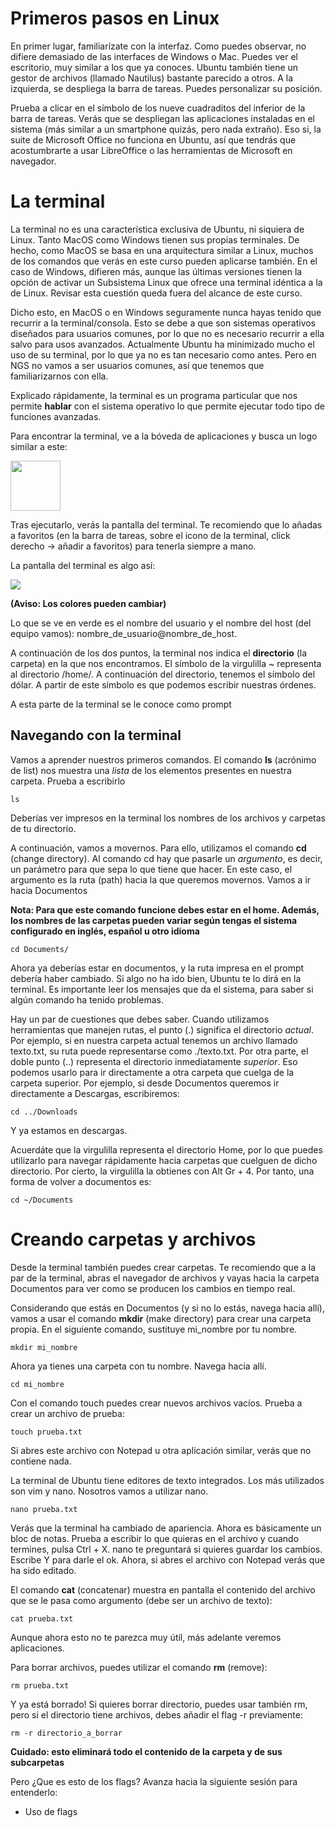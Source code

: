 # Primeros pasos en Linux

En primer lugar, familiarízate con la interfaz. Como puedes observar, no difiere demasiado de las interfaces de Windows o Mac. Puedes ver el escritorio, muy similar a los que ya conoces. Ubuntu también tiene un gestor de archivos (llamado Nautilus) bastante parecido a otros. A la izquierda, se despliega la barra de tareas. Puedes personalizar su posición. 

Prueba a clicar en el símbolo de los nueve cuadraditos del inferior de la barra de tareas. Verás que se despliegan las aplicaciones instaladas en el sistema (más similar a un smartphone quizás, pero nada extraño). Eso si, la suite de Microsoft Office no funciona en Ubuntu, así que tendrás que acostumbrarte a usar LibreOffice o las herramientas de Microsoft en navegador.

# La terminal
La terminal no es una característica exclusiva de Ubuntu, ni siquiera de Linux. Tanto MacOS como Windows tienen sus propias terminales. De hecho, como MacOS se basa en una arquitectura similar a Linux, muchos de los comandos que verás en este curso pueden aplicarse también. En el caso de Windows, difieren más, aunque las últimas versiones tienen la opción de activar un Subsistema Linux que ofrece una terminal idéntica a la de Linux. Revisar esta cuestión queda fuera del alcance de este curso.

Dicho esto, en MacOS o en Windows seguramente nunca hayas tenido que recurrir a la terminal/consola. Esto se debe a que son sistemas operativos diseñados para usuarios comunes, por lo que no es necesario recurrir a ella salvo para usos avanzados. Actualmente Ubuntu ha minimizado mucho el uso de su terminal, por lo que ya no es tan necesario como antes. Pero en NGS no vamos a ser usuarios comunes, así que tenemos que familiarizarnos con ella.

Explicado rápidamente, la terminal es un programa particular que nos permite **hablar** con el sistema operativo lo que permite ejecutar todo tipo de funciones avanzadas.

Para encontrar la terminal, ve a la bóveda de aplicaciones y busca un logo similar a este:

<img src="https://www.linuxadictos.com/wp-content/uploads/prompt.jpg" width="80">

Tras ejecutarlo, verás la pantalla del terminal. Te recomiendo que lo añadas a favoritos (en la barra de tareas, sobre el icono de la terminal, click derecho -> añadir a favoritos) para tenerla siempre a mano.

La pantalla del terminal es algo así:

<img src="https://www.solvetic.com/uploads/monthly_08_2017/tutorials-9832-0-85086400-1502272888.png">

**(Aviso: Los colores pueden cambiar)**

Lo que se ve en verde es el nombre del usuario y el nombre del host (del equipo vamos): nombre_de_usuario@nombre_de_host.

A continuación de los dos puntos, la terminal nos indica el **directorio** (la carpeta) en la que nos encontramos. El símbolo de la virgulilla ~ representa al directorio /home/. A continuación del directorio, tenemos el símbolo del dólar. A partir de este símbolo es que podemos escribir nuestras órdenes.

A esta parte de la terminal se le conoce como prompt

## Navegando con la terminal

Vamos a aprender nuestros primeros comandos. El comando **ls** (acrónimo de list) nos muestra una *lista* de los elementos presentes en nuestra carpeta. Prueba a escribirlo
```
ls
```
Deberías ver impresos en la terminal los nombres de los archivos y carpetas de tu directorio.

A continuación, vamos a movernos. Para ello, utilizamos el comando **cd** (change directory). Al comando cd hay que pasarle un *argumento*, es decir, un parámetro para que sepa lo que tiene que hacer. En este caso, el argumento es la ruta (path) hacia la que queremos movernos. Vamos a ir hacia Documentos

**Nota: Para que este comando funcione debes estar en el home. Además, los nombres de las carpetas pueden variar según tengas el sistema configurado en inglés, español u otro idioma**
```
cd Documents/
```

Ahora ya deberías estar en documentos, y la ruta impresa en el prompt debería haber cambiado. Si algo no ha ido bien, Ubuntu te lo dirá en la terminal. Es importante leer los mensajes que da el sistema, para saber si algún comando ha tenido problemas.

Hay un par de cuestiones que debes saber. Cuando utilizamos herramientas que manejen rutas, el punto (.) significa el directorio *actual*. Por ejemplo, si en nuestra carpeta actual tenemos un archivo llamado texto.txt, su ruta puede representarse como ./texto.txt. Por otra parte, el doble punto (..) representa el directorio inmediatamente *superior*. Eso podemos usarlo para ir directamente a otra carpeta que cuelga de la carpeta superior. Por ejemplo, si desde Documentos queremos ir directamente a Descargas, escribiremos:

```
cd ../Downloads
```

Y ya estamos en descargas.

Acuerdáte que la virgulilla representa el directorio Home, por lo que puedes utilizarlo para navegar rápidamente hacia carpetas que cuelguen de dicho directorio. Por cierto, la virgulilla la obtienes con Alt Gr + 4. Por tanto, una forma de volver a documentos es:

```
cd ~/Documents
```

# Creando carpetas y archivos

Desde la terminal también puedes crear carpetas. Te recomiendo que a la par de la terminal, abras el navegador de archivos y vayas hacia la carpeta Documentos para ver como se producen los cambios en tiempo real.

Considerando que estás en Documentos (y si no lo estás, navega hacia allí), vamos a usar el comando **mkdir** (make directory) para crear una carpeta propia. En el siguiente comando, sustituye mi_nombre por tu nombre.

```
mkdir mi_nombre
```

Ahora ya tienes una carpeta con tu nombre. Navega hacia allí.

```
cd mi_nombre
```

Con el comando touch puedes crear nuevos archivos vacíos. Prueba a crear un archivo de prueba:

```
touch prueba.txt
```

Si abres este archivo con Notepad u otra aplicación similar, verás que no contiene nada.

La terminal de Ubuntu tiene editores de texto integrados. Los más utilizados son vim y nano. Nosotros vamos a utilizar nano.
```
nano prueba.txt
```

Verás que la terminal ha cambiado de apariencia. Ahora es básicamente un bloc de notas. Prueba a escribir lo que quieras en el archivo y cuando termines, pulsa Ctrl + X. nano te preguntará si quieres guardar los cambios. Escribe Y para darle el ok. Ahora, si abres el archivo con Notepad verás que ha sido editado.

El comando **cat** (concatenar) muestra en pantalla el contenido del archivo que se le pasa como argumento (debe ser un archivo de texto):

```
cat prueba.txt
```

Aunque ahora esto no te parezca muy útil, más adelante veremos aplicaciones. 

Para borrar archivos, puedes utilizar el comando **rm** (remove):

```
rm prueba.txt
```

Y ya está borrado! Si quieres borrar directorio, puedes usar también rm, pero si el directorio tiene archivos, debes añadir el flag -r previamente:

```
rm -r directorio_a_borrar
```
**Cuidado: esto eliminará todo el contenido de la carpeta y de sus subcarpetas**

Pero ¿Que es esto de los flags? Avanza hacia la siguiente sesión para entenderlo:

- Uso de flags
